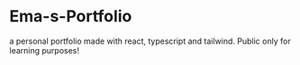 # Ema-s-Portfolio
a personal portfolio made with react, typescript and tailwind.
Public only for learning purposes!
